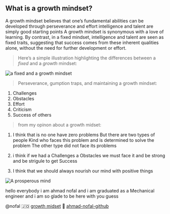 
## What is a growth mindset?
A growth mindset believes that one’s fundamental abilities can be developed through perseverance and effort intelligence and talent are simply good starting points 
A growth mindset is synonymous with a love of learning.
By contrast, in a fixed mindset, intelligence and talent are seen as fixed traits, suggesting that success comes from these inherent qualities alone, without the need for further development or effort.


> Here’s a simple illustration highlighting the differences between a *fixed* and a *growth* mindset:

![a fixed and a growth mindset](https://3kllhk1ibq34qk6sp3bhtox1-wpengine.netdna-ssl.com/wp-content/uploads/NewGrowthMindset2-240x300.png)

> Perseverance, gumption traps, and maintaining a growth mindset:

1. Challenges 
2. Obstacles
3. Effort
4. Criticism
5. Success of others



> from my opinon about a growth midset:

1. I think that is no one have zero  problems 
But there are two types of people
Kind who faces this problem and is determined to solve the problem
The other type did not face its problems

2. i think if we had a Challenges a Obstacles
we must face it and be strong and be strigule 
to get Success

3. I think that we should always nourish our mind with positive things

![A prosperous mind](https://khabar-news.net/wp-content/uploads/2018/07/IMG-20180709-WA0009.jpg)


hello everybody i am ahmad nofal and i am graduated as a Mechanical engineer and i am so glade to be here with you guess


@nofal 🇯🇴   [growth midset](https://www.atlassian.com/blog/inside-atlassian/growth-mindset)
🧠 [ahmad-nofal-github](https://github.com/abu-nofal)
